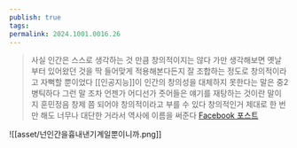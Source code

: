 ```yaml
---
publish: true
tags: 
permalink: 2024.1001.0016.26
---
```

> 사실 인간은 스스로 생각하는 것 만큼 창의적이지는 않다 가만 생각해보면 옛날부터 있어왔던 것을 딱 들어맞게 적용해본다든지 잘 조합하는 정도로 창의적이라고 자뻑할 뿐이었다 [[인공지능]]이 인간의 창의성을 대체하지 못한다는 말은 중2병틱하다 그런 말 조차 언젠가 어디선가 줏어들은 얘기를 재탕하는 것이란 말이지 훈민정음 창제 쯤 되어야 창의적이라고 부를 수 있다 창의적인거 제대로 한 번만 해도 너무나 대단한 거라서 역사에 이름을 써준다
> [Facebook 포스트](https://www.facebook.com/share/p/PDy6d1X9gJZiVzCg/)

![[asset/넌인간을흉내낸기계일뿐이니까.png]]